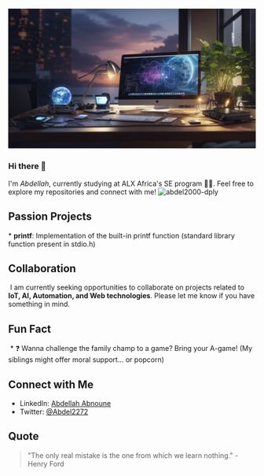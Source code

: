 ![Banner Image](banner.png)
### Hi there 👋

I'm *Abdellah*, currently studying at ALX Africa's SE program 👨‍💻.
Feel free to explore my repositories and connect with me!
<img src="https://komarev.com/ghpvc/?username=abdel2000-dply&label=Profile%20views&color=0e75b6&style=flat" alt="abdel2000-dply" />

<!--
[![committers.top badge](https://user-badge.committers.top/morocco_public/USERNAME.svg)](https://user-badge.committers.top/morocco_public/USERNAME)
## Skills & Tools

* Python: ![Python](https://raw.githubusercontent.com/devicons/devicons/master/python.svg)
* JavaScript: ![JavaScript](https://raw.githubusercontent.com/devicons/devicons/master/javascript.svg)
* React: ![React](https://raw.githubusercontent.com/devicons/devicons/master/react.svg)
* HTML: ![HTML5](https://raw.githubusercontent.com/devicons/devicons/master/html5.svg)
* CSS: ![CSS3](https://raw.githubusercontent.com/devicons/devicons/master/css3.svg)
* Git: ![Git](https://raw.githubusercontent.com/devicons/devicons/master/git.svg)
* Bash: ![Bash](https://www.vectorlogo.zone/logos/gnu_bash/gnu_bash-icon.svg)
* C: ![C](https://raw.githubusercontent.com/devicons/devicons/master/c.svg)
* Arduino: ![Arduino](https://www.vectorlogo.zone/logos/arduino/arduino-icon.svg)
* MySQL: ![MySQL](https://raw.githubusercontent.com/devicons/devicons/master/mysql.svg)
* XAMPP: ![XAMPP](https://seeklogo.com/images/X/xampp-logo-4D65464546.png)
* WordPress: ![WordPress](https://raw.githubusercontent.com/devicons/devicons/master/wordpress.svg)
* Ubuntu: ![Ubuntu](https://raw.githubusercontent.com/devicons/devicons/master/ubuntu.svg)
* Canva: ![Canva](https://www.vectorlogo.zone/logos/canva/canva-icon.svg)
* IoT: ![Internet of Things](https://www.vectorlogo.zone/logos/internet_of_things/internet_of_things-icon.svg)

## Proficiency

* Python: [░░░░░░░░░░░░░░░░░░░░░░░░░░░░░░░░░░░░░░░░░ 85%]
* JavaScript: [░░░░░░░░░░░░░░░░░░░░░░░░░░░░░░░░░░░ 70%]
* React: [░░░░░░░░░░░░░░░░░░░░░░░░░░ 50%]
* HTML/CSS: [░░░░░░░░░░░░░░░░░░░░░░░░░░░░░░░░░░░░░░░░░ 85%]
* Git: [░░░░░░░░░░░░░░░░░░░░░░░░░░░░░░░░░░░░░░░░░░░░░░░░ 95%]
* Bash: [░░░░░░░░░░░░░░░░░░░░░░░░░░░░░░░░░░ 60%]
* C: [░░░░░░░░░░░░░░░░░░░░░░░ 30%]
* Arduino: [░░░░░░░░░░░░░░░░░░░░░░░░░░░░░░░░░ 65%]
* MySQL: [░░░░░░░░░░░░░░░░░░░░░░░░░░░░░░░░░░░░░░░░░ 80%]
* WordPress: [░░░░░░░░░░░░░░░░░░░░░░░░░░░░░░ 55%]
* Ubuntu: [░░░░░░░░░░░░░░░░░░░░░░░░░░░░░░░░░░░░░░░░░░░░░░░░ 95%]
* Canva: [░░░░░░░░░░░░░░
-->
## Passion Projects

* **printf**: Implementation of the built-in printf function (standard library function present in stdio.h)
 <!-- add more -->

## Collaboration

 I am currently seeking opportunities to collaborate on projects related to **IoT, AI, Automation, and Web technologies**. Please let me know if you have something in mind.

## Fun Fact

 * ❓ Wanna challenge the family champ to a game? Bring your A-game! (My siblings might offer moral support... or popcorn)

## Connect with Me

*  LinkedIn: [Abdellah Abnoune](www.linkedin.com/in/abdellah-abnoune-646299180)
*  Twitter: [@Abdel2272](https://twitter.com/Abdel2272)

## Quote

> "The only real mistake is the one from which we learn nothing." - Henry Ford
